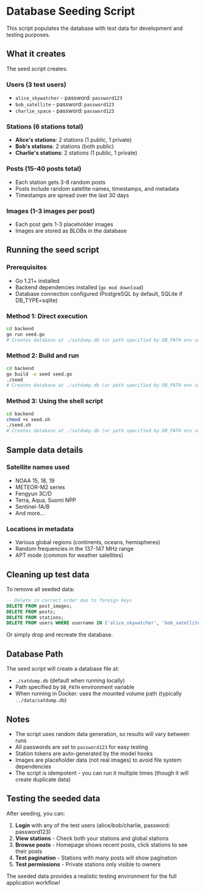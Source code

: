 # Database Seeding Script

This script populates the database with test data for development and testing purposes.

## What it creates

The seed script creates:

### Users (3 test users)

- `alice_skywatcher` - password: `password123`
- `bob_satellite` - password: `password123`
- `charlie_space` - password: `password123`

### Stations (6 stations total)

- **Alice's stations**: 2 stations (1 public, 1 private)
- **Bob's stations**: 2 stations (both public)
- **Charlie's stations**: 2 stations (1 public, 1 private)

### Posts (15-40 posts total)

- Each station gets 3-8 random posts
- Posts include random satellite names, timestamps, and metadata
- Timestamps are spread over the last 30 days

### Images (1-3 images per post)

- Each post gets 1-3 placeholder images
- Images are stored as BLOBs in the database

## Running the seed script

### Prerequisites

- Go 1.21+ installed
- Backend dependencies installed (`go mod download`)
- Database connection configured (PostgreSQL by default, SQLite if DB_TYPE=sqlite)

### Method 1: Direct execution

```bash
cd backend
go run seed.go
# Creates database at ./satdump.db (or path specified by DB_PATH env var)
```

### Method 2: Build and run

```bash
cd backend
go build -o seed seed.go
./seed
# Creates database at ./satdump.db (or path specified by DB_PATH env var)
```

### Method 3: Using the shell script

```bash
cd backend
chmod +x seed.sh
./seed.sh
# Creates database at ./satdump.db (or path specified by DB_PATH env var)
```

## Sample data details

### Satellite names used

- NOAA 15, 18, 19
- METEOR-M2 series
- Fengyun 3C/D
- Terra, Aqua, Suomi NPP
- Sentinel-1A/B
- And more...

### Locations in metadata

- Various global regions (continents, oceans, hemispheres)
- Random frequencies in the 137-147 MHz range
- APT mode (common for weather satellites)

## Cleaning up test data

To remove all seeded data:

```sql
-- Delete in correct order due to foreign keys
DELETE FROM post_images;
DELETE FROM posts;
DELETE FROM stations;
DELETE FROM users WHERE username IN ('alice_skywatcher', 'bob_satellite', 'charlie_space');
```

Or simply drop and recreate the database.

## Database Path

The seed script will create a database file at:

- `./satdump.db` (default when running locally)
- Path specified by `DB_PATH` environment variable
- When running in Docker: uses the mounted volume path (typically `../data/satdump.db`)

## Notes

- The script uses random data generation, so results will vary between runs
- All passwords are set to `password123` for easy testing
- Station tokens are auto-generated by the model hooks
- Images are placeholder data (not real images) to avoid file system dependencies
- The script is idempotent - you can run it multiple times (though it will create duplicate data)

## Testing the seeded data

After seeding, you can:

1. **Login** with any of the test users (alice/bob/charlie, password: password123)
2. **View stations** - Check both your stations and global stations
3. **Browse posts** - Homepage shows recent posts, click stations to see their posts
4. **Test pagination** - Stations with many posts will show pagination
5. **Test permissions** - Private stations only visible to owners

The seeded data provides a realistic testing environment for the full application workflow!
